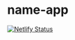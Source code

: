 # name-app

[![Netlify Status](https://api.netlify.com/api/v1/badges/2920f2e7-b3d4-41d3-9c4a-f22f730c4db6/deploy-status)](https://app.netlify.com/sites/peyar/deploys)